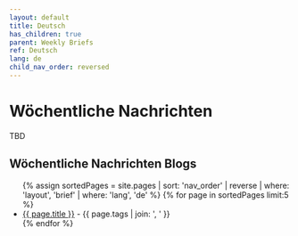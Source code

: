 ```yaml
---
layout: default
title: Deutsch
has_children: true
parent: Weekly Briefs
ref: Deutsch
lang: de
child_nav_order: reversed
---
```


# Wöchentliche Nachrichten

TBD

## Wöchentliche Nachrichten Blogs

<ul>
{% assign sortedPages = site.pages | sort: 'nav_order' | reverse | where: 'layout', 'brief' | where: 'lang', 'de' %}
{% for page in sortedPages limit:5 %}
    <li><a href="{{ page.url }}">{{ page.title }}</a> - {{ page.tags | join: ', ' }} </li>
{% endfor %}
</ul>
